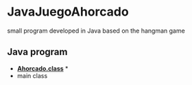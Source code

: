 # JavaJuegoAhorcado
small program developed in Java based on the hangman game

## Java program
* **[Ahorcado.class](Javi-py/JavaJuegoAhorcado)** *
* main class
